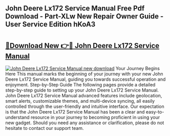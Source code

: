 ## John Deere Lx172 Service Manual Free Pdf Download - Part-XLw New Repair Owner Guide - User Service Edition hKoA3

# <h2><a href="http://bc92715.oget.top/?id=John+Deere+Lx172+Service+Manual">🔗Download New 👉🔴 John Deere Lx172 Service Manual</a></h2>

[![John Deere Lx172 Service Manual new download](https://i.imgur.com/5g1atiW.png)](http://bc92715.oget.top/?id=John+Deere+Lx172+Service+Manual)
Your Journey Begins Here This manual marks the beginning of your journey with your new John Deere Lx172 Service Manual, guiding you towards successful operation and enjoyment. Step-by-Step Guide The following pages provide a detailed step-by-step guide to setting up your John Deere Lx172 Service Manual. John Deere Lx172 Service Manual advanced features include geolocation, smart alerts, customizable themes, and multi-device syncing, all easily controlled through the user-friendly and intuitive interface. Our expectation is that the John Deere Lx172 Service Manual has been a clear and easy-to-understand resource in your journey to becoming proficient in using your new gadget. Should you need any assistance or clarification, please do not hesitate to contact our support team.
